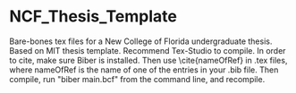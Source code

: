 # NCF_Thesis_Template
Bare-bones tex files for a New College of Florida undergraduate thesis. Based on MIT thesis template. Recommend Tex-Studio to compile. In order to cite, make sure Biber is installed. Then use \cite{nameOfRef} in .tex files, where nameOfRef is the name of one of the entries in your .bib file. Then compile, run "biber main.bcf" from the command line, and recompile.
